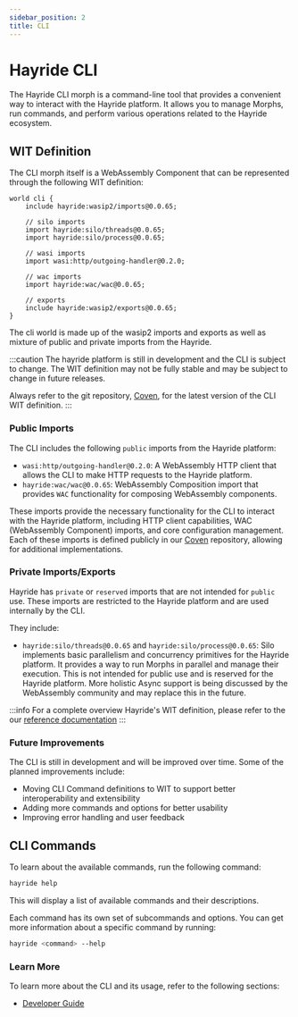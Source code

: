 ```yaml
---
sidebar_position: 2
title: CLI
---
```


# Hayride CLI 

The Hayride CLI morph is a command-line tool that provides a convenient way to interact with the Hayride platform. It allows you to manage Morphs, run commands, and perform various operations related to the Hayride ecosystem. 

## WIT Definition

The CLI morph itself is a WebAssembly Component that can be represented through the following WIT definition:

```wit
world cli {
    include hayride:wasip2/imports@0.0.65;

    // silo imports
    import hayride:silo/threads@0.0.65;
    import hayride:silo/process@0.0.65;

    // wasi imports
    import wasi:http/outgoing-handler@0.2.0;

    // wac imports
    import hayride:wac/wac@0.0.65;

    // exports
    include hayride:wasip2/exports@0.0.65;
}
```

The cli world is made up of the wasip2 imports and exports as well as mixture of public and private imports from the Hayride. 

:::caution
The hayride platform is still in development and the CLI is subject to change. The WIT definition may not be fully stable and may be subject to change in future releases. 

Always refer to the git repository, [Coven](https://github.com/hayride-dev/coven), for the latest version of the CLI WIT definition.
:::

### Public Imports

The CLI includes the following `public` imports from the Hayride platform:
- `wasi:http/outgoing-handler@0.2.0`: A WebAssembly HTTP client that allows the CLI to make HTTP requests to the Hayride platform.
- `hayride:wac/wac@0.0.65`: WebAssembly Composition import that provides `WAC` functionality for composing WebAssembly components.

These imports provide the necessary functionality for the CLI to interact with the Hayride platform, including HTTP client capabilities, WAC (WebAssembly Component) imports, and core configuration management. Each of these imports is defined publicly in our [Coven](https://github.com/hayride-dev/coven) repository, allowing for additional implementations. 

### Private Imports/Exports

Hayride has `private` or `reserved` imports that are not intended for `public` use. These imports are restricted to the Hayride platform and are used internally by the CLI. 

They include:
- `hayride:silo/threads@0.0.65` and `hayride:silo/process@0.0.65`: Silo implements basic parallelism and concurrency primitives for the Hayride platform. It provides a way to run Morphs in parallel and manage their execution. This is not intended for public use and is reserved for the Hayride platform. More holistic Async support is being discussed by the WebAssembly community and may replace this in the future.

:::info 
For a complete overview Hayride's WIT definition, please refer to the our [reference documentation](../../reference/interfaces/)
:::

### Future Improvements
The CLI is still in development and will be improved over time. Some of the planned improvements include:
- Moving CLI Command definitions to WIT to support better interoperability and extensibility
- Adding more commands and options for better usability
- Improving error handling and user feedback

## CLI Commands

To learn about the available commands, run the following command:

```bash
hayride help
```
This will display a list of available commands and their descriptions.

Each command has its own set of subcommands and options. You can get more information about a specific command by running:

```bash
hayride <command> --help
```

### Learn More 
To learn more about the CLI and its usage, refer to the following sections:
- [Developer Guide](../../developer-guides/examples/)
